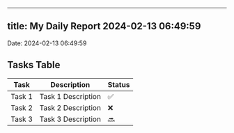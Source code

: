 
---
title: My Daily Report 2024-02-13 06:49:59
---

Date: 2024-02-13 06:49:59

## Tasks Table

| Task | Description | Status |
|------|-------------|--------|
| Task 1 | Task 1 Description | ✅ |
| Task 2 | Task 2 Description | ❌ |
| Task 3 | Task 3 Description | 🔜 |

